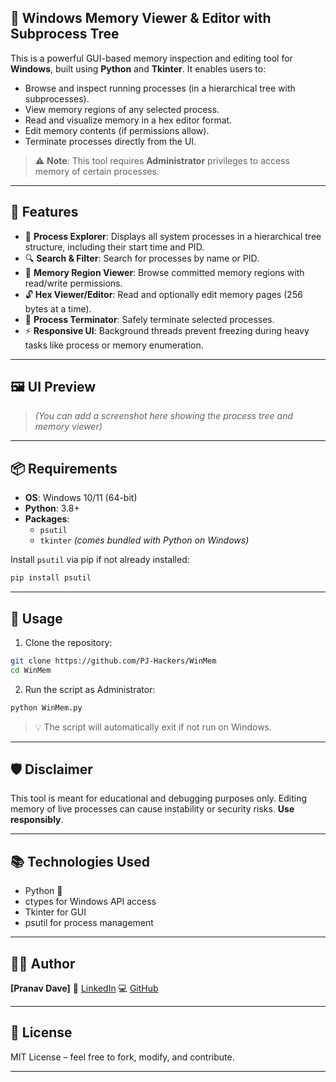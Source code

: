 ## 🧠 Windows Memory Viewer & Editor with Subprocess Tree

This is a powerful GUI-based memory inspection and editing tool for **Windows**, built using **Python** and **Tkinter**. It enables users to:

- Browse and inspect running processes (in a hierarchical tree with subprocesses).
- View memory regions of any selected process.
- Read and visualize memory in a hex editor format.
- Edit memory contents (if permissions allow).
- Terminate processes directly from the UI.

> ⚠️ **Note**: This tool requires **Administrator** privileges to access memory of certain processes.

---

## 🔧 Features

- 🎯 **Process Explorer**: Displays all system processes in a hierarchical tree structure, including their start time and PID.
- 🔍 **Search & Filter**: Search for processes by name or PID.
- 📁 **Memory Region Viewer**: Browse committed memory regions with read/write permissions.
- 🔓 **Hex Viewer/Editor**: Read and optionally edit memory pages (256 bytes at a time).
- 🔪 **Process Terminator**: Safely terminate selected processes.
- ⚡ **Responsive UI**: Background threads prevent freezing during heavy tasks like process or memory enumeration.

---

## 🖼️ UI Preview

> *(You can add a screenshot here showing the process tree and memory viewer)*

---

## 📦 Requirements

- **OS**: Windows 10/11 (64-bit)
- **Python**: 3.8+
- **Packages**:
  - `psutil`
  - `tkinter` *(comes bundled with Python on Windows)*

Install `psutil` via pip if not already installed:

```bash
pip install psutil
````

---

## 🚀 Usage

1. Clone the repository:

```bash
git clone https://github.com/PJ-Hackers/WinMem
cd WinMem
```

2. Run the script as Administrator:

```bash
python WinMem.py
```

> 💡 The script will automatically exit if not run on Windows.

---

## 🛡️ Disclaimer

This tool is meant for educational and debugging purposes only. Editing memory of live processes can cause instability or security risks. **Use responsibly**.

---

## 📚 Technologies Used

* Python 🐍
* ctypes for Windows API access
* Tkinter for GUI
* psutil for process management

---

## 🧑‍💻 Author

**\[Pranav Dave]**
🔗 [LinkedIn](https://in.linkedin.com/in/pranavdave12)
💻 [GitHub](https://github.com/PJ-Hackers)

---

## 📝 License

MIT License – feel free to fork, modify, and contribute.

---

```

